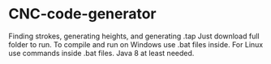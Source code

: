 # CNC-code-generator
Finding strokes, generating heights, and generating .tap
Just download full folder to run.
To compile and run on Windows use .bat files inside. For Linux use commands inside .bat files.
Java 8 at least needed.
